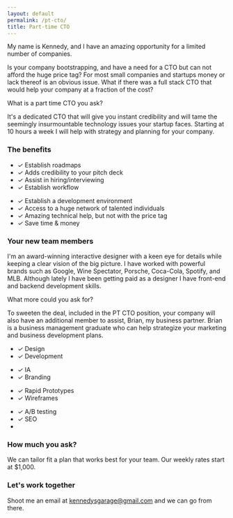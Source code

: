 ```yaml
---
layout: default
permalink: /pt-cto/
title: Part-time CTO
---
```


<div id="pt-cto">
  <div class="row">
    <div class="col-12">
      <p>My name is Kennedy, and I have an amazing opportunity for a limited number of companies.</p>
      <p>Is your company bootstrapping, and have a need for a CTO but can not afford the huge price tag? For most small companies and startups money or lack thereof is an obvious issue. What if there was a full stack CTO that would help your company at a fraction of the cost?</p>
      <p>What is a part time CTO you ask? </p>
      <p>It's a dedicated CTO that will give you instant credibility and will tame the seemingly insurmountable technology issues your startup faces. Starting at 10 hours a week I will help with strategy and planning for your company.</p>
    </div><!--/col-->
  </div><!--/row-->

  <div class="row">
  <div class="col-12">
    <h3>The benefits</h3>
    <p></p>
  </div><!--/col-->
  <div class="col-6">
    <ul class="skills">
      <li><i class="ss-icon ss-standard">&#x2713;</i> Establish roadmaps</li>
      <li><i class="ss-icon ss-standard">&#x2713;</i> Adds credibility to your pitch deck</li>
      <li><i class="ss-icon ss-standard">&#x2713;</i> Assist in hiring/interviewing</li>
      <li><i class="ss-icon ss-standard">&#x2713;</i> Establish workflow</li>
    </ul>
  </div><!--/col-->
  <div class="col-6">
    <ul class="skills">
      <li><i class="ss-icon ss-standard">&#x2713;</i> Establish a development environment</li>
      <li><i class="ss-icon ss-standard">&#x2713;</i> Access to a huge network of talented individuals</li>
      <li><i class="ss-icon ss-standard">&#x2713;</i> Amazing technical help, but not with the price tag</li>
      <li><i class="ss-icon ss-standard">&#x2713;</i> Save time &amp; money</li>
    </ul>
  </div><!--/col-->
  </div><!--/row-->

  <div class="row">
  <div class="col-12">
    <h3>Your new team members</h3>
    <p>I'm an award-winning interactive designer with a keen eye for details while keeping a clear vision of the big picture. I have worked with powerful brands such as Google, Wine Spectator, Porsche, Coca-Cola, Spotify, and MLB. Although lately I have been getting paid as a designer I have front-end and backend development skills.</p>

<p>What more could you ask for? </p>

<p>To sweeten the deal, included in the PT CTO position, your company will also have an additional member to assist, Brian, my business partner. Brian is a business management graduate who can help strategize your marketing and business development plans.</p>
  </div><!--/col-->
  <div class="col-3">
    <ul class="skills">
      <li><i class="ss-icon ss-standard">&#x2713;</i> Design</li>
      <li><i class="ss-icon ss-standard">&#x2713;</i> Development</li>
    </ul>
  </div><!--/col-->
  <div class="col-3">
    <ul class="skills">
      <li><i class="ss-icon ss-standard">&#x2713;</i> IA</li>
      <li><i class="ss-icon ss-standard">&#x2713;</i> Branding</li>
    </ul>
  </div><!--/col-->
  <div class="col-3">
    <ul class="skills">
      <li><i class="ss-icon ss-standard">&#x2713;</i> Rapid Prototypes</li>
      <li><i class="ss-icon ss-standard">&#x2713;</i> Wireframes</li>
    </ul>
  </div><!--/col-->
  <div class="col-3">
    <ul class="skills">
      <li><i class="ss-icon ss-standard">&#x2713;</i> A/B testing</li>
      <li><i class="ss-icon ss-standard">&#x2713;</i> SEO<li>
    </ul>
  </div><!--/col-->
</div><!--/row-->

<div class="row">
  <div class="col-12">
    <h3>How much you ask?</h3>
    <p> We can tailor fit a plan that works best for your team. Our weekly rates start at $1,000.</p>
  </div><!--/col-->
</div><!--/row-->

<div class="row">
  <div class="col-12">
    <h3>Let's work together</h3>
    <p>Shoot me an email at <a href="mailto:kennedysgarage@gmail.com">kennedysgarage@gmail.com</a> and we can go from there.</p>
  </div><!--/col-->
</div><!--/row-->

</div><!--/pt-cto-->
